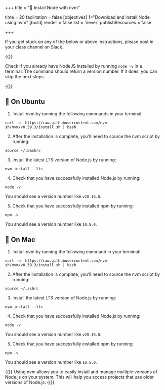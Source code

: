 +++
title = "🧰 Install Node with nvm"
 
time = 20 
facilitation = false
[objectives] 
1="Download and install Node using nvm"
[build]
  render = false
  list = 'never'
  publishResources = false

+++

If you get stuck on any of the below or above instructions, please post in your class channel on Slack.

{{<note type="tip">}}

Check if you already have NodeJS installed by running `node -v` in a terminal. The command should return a version number. If it does, you can skip the next steps.

{{</note>}}

## 🐧 On Ubuntu

1. Install nvm by running the following commands in your terminal:

```terminal
curl -o- https://raw.githubusercontent.com/nvm-sh/nvm/v0.39.3/install.sh | bash
```

2. After the installation is complete, you'll need to source the nvm script by running:

```terminal
source ~/.bashrc
```

3. Install the latest LTS version of Node.js by running:

```terminal
nvm install --lts
```

4. Check that you have successfully installed Node.js by running:

```terminal
node -v
```

You should see a version number like `v20.16.0`.

5. Check that you have successfully installed npm by running:

```terminal
npm -v
```

You should see a version number like `10.5.0`.

##  On Mac

1. Install nvm by running the following command in your terminal:

```terminal
curl -o- https://raw.githubusercontent.com/nvm-sh/nvm/v0.39.3/install.sh | bash
```

2. After the installation is complete, you'll need to source the nvm script by running:

```terminal
source ~/.zshrc
```

3. Install the latest LTS version of Node.js by running:

```terminal
nvm install --lts
```

4. Check that you have successfully installed Node.js by running:

```terminal
node -v
```

You should see a version number like `v20.16.0`.

5. Check that you have successfully installed npm by running:

```terminal
npm -v
```

You should see a version number like `10.5.0`.

{{<note type="tip" title="Protip">}}
Using nvm allows you to easily install and manage multiple versions of Node.js on your system. This will help you access projects that use older versions of Node.js.
{{</note>}}
